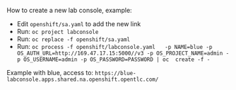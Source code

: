 How to create a new lab console, example:

* Edit `openshift/sa.yaml` to add the new link
* Run: `oc project labconsole`
* Run: `oc replace -f openshift/sa.yaml`
* Run: `oc process -f openshift/labconsole.yaml   -p NAME=blue -p OS_AUTH_URL=http://169.47.17.15:5000//v3 -p OS_PROJECT_NAME=admin -p OS_USERNAME=admin -p OS_PASSWORD=PASSWORD | oc  create -f -`

Example with blue, access to: `https://blue-labconsole.apps.shared.na.openshift.opentlc.com/`
